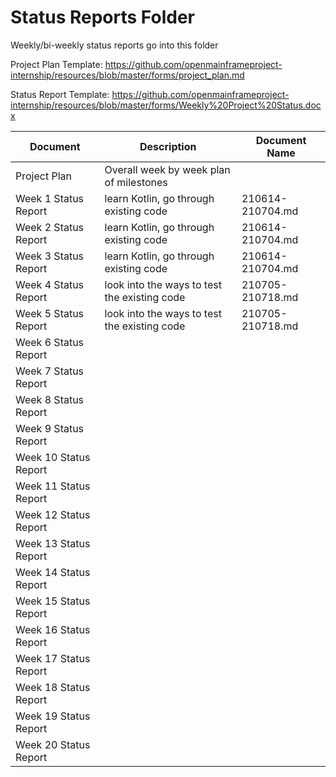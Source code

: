 # Status Reports Folder
Weekly/bi-weekly status reports go into this folder

Project Plan Template: https://github.com/openmainframeproject-internship/resources/blob/master/forms/project_plan.md

Status Report Template: https://github.com/openmainframeproject-internship/resources/blob/master/forms/Weekly%20Project%20Status.docx

| Document | Description | Document Name |
|---|---|---|
| Project Plan | Overall week by week plan of milestones | |
| Week 1 Status Report | learn Kotlin, go through existing code | 210614-210704.md | 
| Week 2 Status Report | learn Kotlin, go through existing code | 210614-210704.md |
| Week 3 Status Report | learn Kotlin, go through existing code | 210614-210704.md |
| Week 4 Status Report | look into the ways to test the existing code | 210705-210718.md |
| Week 5 Status Report | look into the ways to test the existing code | 210705-210718.md |
| Week 6 Status Report | | |
| Week 7 Status Report | | |
| Week 8 Status Report | | |
| Week 9 Status Report | | |
| Week 10 Status Report | | |
| Week 11 Status Report | | |
| Week 12 Status Report | | |
| Week 13 Status Report | | |
| Week 14 Status Report | | |
| Week 15 Status Report | | |
| Week 16 Status Report | | |
| Week 17 Status Report | | |
| Week 18 Status Report | | |
| Week 19 Status Report | | |
| Week 20 Status Report | | |
